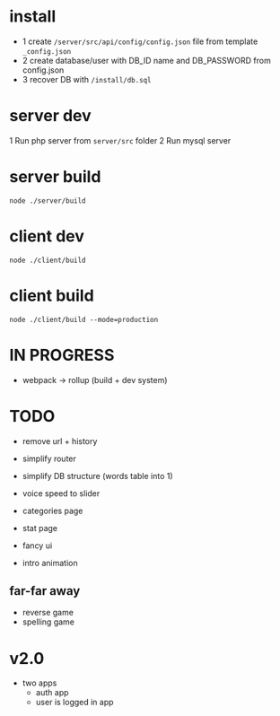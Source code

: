 # install
* 1 create `/server/src/api/config/config.json` file from template `_config.json`
* 2 create database/user with DB_ID name and DB_PASSWORD from config.json
* 3 recover DB with `/install/db.sql`

# server dev
1 Run php server from `server/src` folder
2 Run mysql server

# server build
`node ./server/build`

# client dev
`node ./client/build`

# client build
`node ./client/build --mode=production`

# IN PROGRESS
* webpack -> rollup (build + dev system)

# TODO
* remove url + history
* simplify router
* simplify DB structure (words table into 1)
* voice speed to slider

* categories page
* stat page
* fancy ui
* intro animation

## far-far away
* reverse game
* spelling game

# v2.0
* two apps
  * auth app
  * user is logged in app
